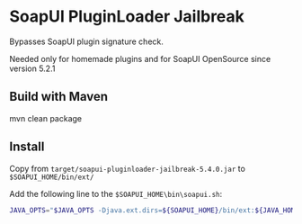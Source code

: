 # SoapUI PluginLoader Jailbreak

Bypasses SoapUI plugin signature check.

Needed only for homemade plugins and for SoapUI OpenSource since version 5.2.1

## Build with Maven
mvn clean package

## Install

Copy from `target/soapui-pluginloader-jailbreak-5.4.0.jar` to `$SOAPUI_HOME/bin/ext/`

Add the following line to the `$SOAPUI_HOME\bin\soapui.sh`:

```sh
JAVA_OPTS="$JAVA_OPTS -Djava.ext.dirs=${SOAPUI_HOME}/bin/ext:${JAVA_HOME}/jre/lib/ext"
```
